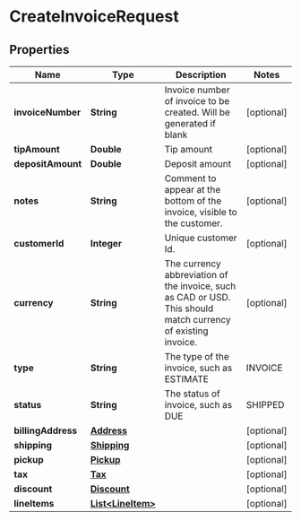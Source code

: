 

# CreateInvoiceRequest


## Properties

| Name | Type | Description | Notes |
|------------ | ------------- | ------------- | -------------|
|**invoiceNumber** | **String** | Invoice number of invoice to be created. Will be generated if blank |  [optional] |
|**tipAmount** | **Double** | Tip amount |  [optional] |
|**depositAmount** | **Double** | Deposit amount |  [optional] |
|**notes** | **String** | Comment to appear at the bottom of the invoice, visible to the customer. |  [optional] |
|**customerId** | **Integer** | Unique customer Id. |  [optional] |
|**currency** | **String** | The currency abbreviation of the invoice, such as CAD or USD. This should match currency of existing invoice. |  [optional] |
|**type** | **String** | The type of the invoice, such as ESTIMATE | INVOICE | QUOTE | ORDER | PURCHASE_ORDER | STATEMENT | REGISTRATION | CREDIT. |  [optional] |
|**status** | **String** | The status of invoice, such as DUE | SHIPPED | COMPLETED | CANCELLED |  [optional] |
|**billingAddress** | [**Address**](Address.md) |  |  [optional] |
|**shipping** | [**Shipping**](Shipping.md) |  |  [optional] |
|**pickup** | [**Pickup**](Pickup.md) |  |  [optional] |
|**tax** | [**Tax**](Tax.md) |  |  [optional] |
|**discount** | [**Discount**](Discount.md) |  |  [optional] |
|**lineItems** | [**List&lt;LineItem&gt;**](LineItem.md) |  |  [optional] |




